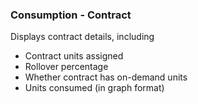 ### Consumption - Contract

Displays contract details, including 


- Contract units assigned
- Rollover percentage
- Whether contract has on-demand units
- Units consumed (in graph format)
